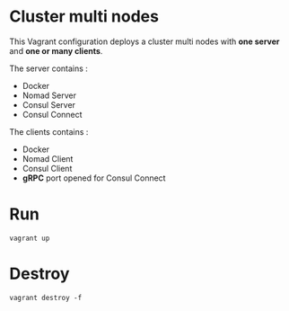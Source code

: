 # Cluster multi nodes

This Vagrant configuration deploys a cluster multi nodes with **one server** and **one or many clients**.

The server contains :
- Docker
- Nomad Server
- Consul Server
- Consul Connect

The clients contains :
- Docker
- Nomad Client
- Consul Client
- **gRPC** port opened for Consul Connect

# Run

`vagrant up`

# Destroy

`vagrant destroy -f`